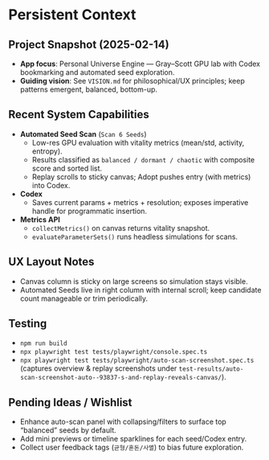 # Persistent Context

## Project Snapshot (2025-02-14)
- **App focus**: Personal Universe Engine — Gray–Scott GPU lab with Codex bookmarking and automated seed exploration.
- **Guiding vision**: See `VISION.md` for philosophical/UX principles; keep patterns emergent, balanced, bottom-up.

## Recent System Capabilities
- **Automated Seed Scan** (`Scan 6 Seeds`)
  - Low-res GPU evaluation with vitality metrics (mean/std, activity, entropy).
  - Results classified as `balanced / dormant / chaotic` with composite score and sorted list.
  - Replay scrolls to sticky canvas; Adopt pushes entry (with metrics) into Codex.
- **Codex**
  - Saves current params + metrics + resolution; exposes imperative handle for programmatic insertion.
- **Metrics API**
  - `collectMetrics()` on canvas returns vitality snapshot.
  - `evaluateParameterSets()` runs headless simulations for scans.

## UX Layout Notes
- Canvas column is sticky on large screens so simulation stays visible.
- Automated Seeds live in right column with internal scroll; keep candidate count manageable or trim periodically.

## Testing
- `npm run build`
- `npx playwright test tests/playwright/console.spec.ts`
- `npx playwright test tests/playwright/auto-scan-screenshot.spec.ts` (captures overview & replay screenshots under `test-results/auto-scan-screenshot-auto--93837-s-and-replay-reveals-canvas/`).

## Pending Ideas / Wishlist
- Enhance auto-scan panel with collapsing/filters to surface top “balanced” seeds by default.
- Add mini previews or timeline sparklines for each seed/Codex entry.
- Collect user feedback tags (`균형/혼돈/사멸`) to bias future exploration.

